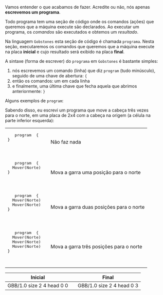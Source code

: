 Vamos entender o que acabamos de fazer. Acredite ou não, nós apenas **escrevemos um programa**.

Todo programa tem uma seção de código onde os comandos (ações) que queremos que a máquina execute são declarados. Ao executar um programa, os *comandos* são executados e obtemos um *resultado*.

Na linguagem `Gobstones` esta seção de código é chamada `programa`. Nesta seção, executaremos os comandos que queremos que a máquina execute na placa **inicial** e cujo resultado será exibido na placa **final**.

A sintaxe (forma de escrever) do `programa` em `Gobstones` é bastante simples:

1. nós escrevemos um comando (linha) que diz `program` (tudo minúsculo), seguido de uma chave de abertura: `{`
1. então os comandos: um em cada linha
1. e finalmente, uma última chave que fecha aquela que abrimos anteriormente: `}`

Alguns exemplos de `program`:

<table class = "table" style = "largura: 100%">
  <tbody>
  <tr>
    <td style = "text-align: left">
      <pre class = "highlight gobstones"> <código> <span class = "kr"> program </ span> {
} </ code> </ pre>
    </ td>
    <td style = "alinhamento de texto: centro"> <i class = "fa fa-arrow-right"> </ i> </ td>
    <td style = "text-align: left">
Não faz nada
    </ td>
  </ tr>
  <tr>
    <td style = "text-align: left">
      <pre class = "highlight gobstones"> <código> <span class = "kr"> program </ span> {
  Mover(Norte)
} </ code> </ pre>
    </ td>
    <td style = "alinhamento de texto: centro"> <i class = "fa fa-arrow-right"> </ i> </ td>
    <td style = "text-align: left">
Mova a garra uma posição para o norte
    </ td>
  </ tr>
  <tr>
    <td style = "text-align: left">
      <pre class = "highlight gobstones"> <código> <span class = "kr"> program </ span> {
  Mover(Norte)
  Mover(Norte)
} </ code> </ pre>
    </ td>
    <td style = "alinhamento de texto: centro"> <i class = "fa fa-arrow-right"> </ i> </ td>
    <td style = "text-align: left">
Mova a garra duas posições para o norte
    </ td>
  </ tr>
  <tr>
    <td style = "text-align: left">
      <pre class = "highlight gobstones"> <código> <span class = "kr"> program </ span> {
  Mover(Norte)
  Mover(Norte)
  Mover(Norte)
} </ code> </ pre>
    </ td>
    <td style = "alinhamento de texto: centro"> <i class = "fa fa-arrow-right"> </ i> </ td>
    <td style = "text-align: left">
Mova a garra três posições para o norte
    </ td>
  </ tr>
  <tbody>
</ table>



Sabendo disso, eu escrevi um programa que move a cabeça três vezes para o norte, em uma placa de 2x4 com a cabeça na origem (a célula na parte inferior esquerda):

<table class= "table" style="width:100%">
  <thead>
  <tr>
    <th style="text-align: center">Inicial</th>
    <th style="text-align: center"></th> 
    <th style="text-align: center">Final</th>
  </tr>
  </thead>
  <tbody>
  <tr>
    <td style="text-align: center">  
      <gs-board>
        GBB/1.0
        size 2 4
        head 0 0
      </gs-board>
    </td>
    <td style="text-align: center"><i class="fa fa-arrow-right"></i></td> 
    <td style="text-align: center">
      <gs-board>
        GBB/1.0
        size 2 4
        head 0 3
      </gs-board>
    </td>
  </tr>
  <tbody>
</table>
